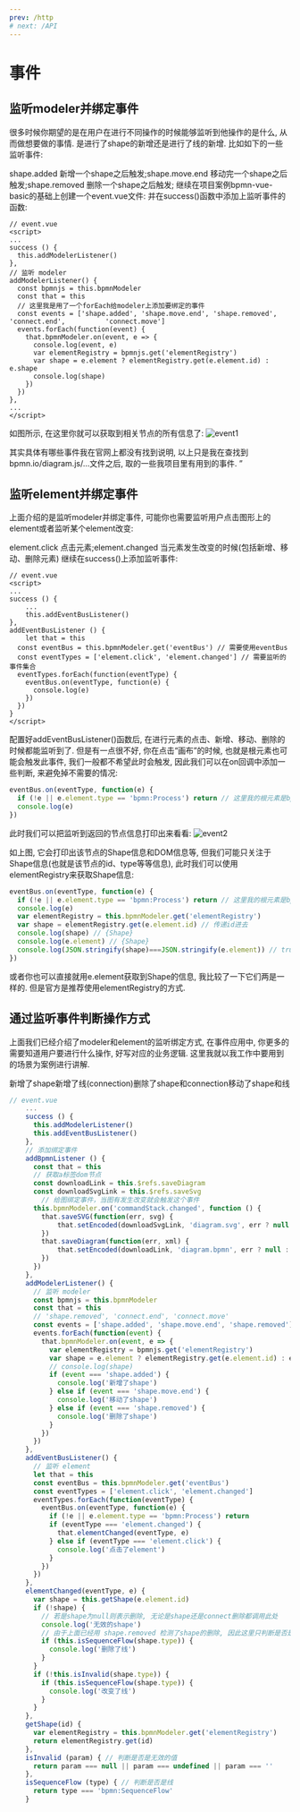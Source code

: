 ```yaml
---
prev: /http
# next: /API
---
```


# 事件

## 监听modeler并绑定事件
很多时候你期望的是在用户在进行不同操作的时候能够监听到他操作的是什么, 从而做想要做的事情.
是进行了shape的新增还是进行了线的新增.
比如如下的一些监听事件:

shape.added 新增一个shape之后触发;shape.move.end 移动完一个shape之后触发;shape.removed 删除一个shape之后触发;
继续在项目案例bpmn-vue-basic的基础上创建一个event.vue文件:
并在success()函数中添加上监听事件的函数:
```vue
// event.vue
<script>
...
success () {
  this.addModelerListener()
},
// 监听 modeler
addModelerListener() {
  const bpmnjs = this.bpmnModeler
  const that = this
  // 这里我是用了一个forEach给modeler上添加要绑定的事件
  const events = ['shape.added', 'shape.move.end', 'shape.removed', 'connect.end', 			'connect.move']
  events.forEach(function(event) {
    that.bpmnModeler.on(event, e => {
      console.log(event, e)
      var elementRegistry = bpmnjs.get('elementRegistry')
      var shape = e.element ? elementRegistry.get(e.element.id) : e.shape
      console.log(shape)
    })
  })
},
...
</script>
```
如图所示, 在这里你就可以获取到相关节点的所有信息了:
![event1](/event1.png)

其实具体有哪些事件我在官网上都没有找到说明, 以上只是我在查找到bpmn.io/diagram.js/…文件之后, 取的一些我项目里有用到的事件.
”
## 监听element并绑定事件
上面介绍的是监听modeler并绑定事件, 可能你也需要监听用户点击图形上的element或者监听某个element改变:

element.click 点击元素;element.changed 当元素发生改变的时候(包括新增、移动、删除元素)
继续在success()上添加监听事件:
```vue
// event.vue
<script>
...
success () {
	...
	this.addEventBusListener()
},
addEventBusListener () {
	let that = this
  const eventBus = this.bpmnModeler.get('eventBus') // 需要使用eventBus
  const eventTypes = ['element.click', 'element.changed'] // 需要监听的事件集合
  eventTypes.forEach(function(eventType) {
    eventBus.on(eventType, function(e) {
      console.log(e)
    })
  })
}
</script>
```

配置好addEventBusListener()函数后, 在进行元素的点击、新增、移动、删除的时候都能监听到了.
但是有一点很不好, 你在点击“画布”的时候, 也就是根元素也可能会触发此事件, 我们一般都不希望此时会触发, 因此我们可以在on回调中添加一些判断, 来避免掉不需要的情况:
```js
eventBus.on(eventType, function(e) {
  if (!e || e.element.type == 'bpmn:Process') return // 这里我的根元素是bpmn:Process
  console.log(e)
})
```
此时我们可以把监听到返回的节点信息打印出来看看:
![event2](/event2.png)

如上图, 它会打印出该节点的Shape信息和DOM信息等, 但我们可能只关注于Shape信息(也就是该节点的id、type等等信息), 此时我们可以使用elementRegistry来获取Shape信息:
```js
eventBus.on(eventType, function(e) {
  if (!e || e.element.type == 'bpmn:Process') return // 这里我的根元素是bpmn:Process
  console.log(e)
  var elementRegistry = this.bpmnModeler.get('elementRegistry')
  var shape = elementRegistry.get(e.element.id) // 传递id进去
  console.log(shape) // {Shape}
  console.log(e.element) // {Shape}
  console.log(JSON.stringify(shape)===JSON.stringify(e.element)) // true
})
```

或者你也可以直接就用e.element获取到Shape的信息, 我比较了一下它们两是一样的. 但是官方是推荐使用elementRegistry的方式.

## 通过监听事件判断操作方式
上面我们已经介绍了modeler和element的监听绑定方式, 在事件应用中, 你更多的需要知道用户要进行什么操作, 好写对应的业务逻辑.
这里我就以我工作中要用到的场景为案例进行讲解.

新增了shape新增了线(connection)删除了shape和connection移动了shape和线
```js
// event.vue
    ...
    success () {
      this.addModelerListener()
      this.addEventBusListener()
    },
    // 添加绑定事件
    addBpmnListener () {
      const that = this
      // 获取a标签dom节点
      const downloadLink = this.$refs.saveDiagram
      const downloadSvgLink = this.$refs.saveSvg
        // 给图绑定事件，当图有发生改变就会触发这个事件
      this.bpmnModeler.on('commandStack.changed', function () {
        that.saveSVG(function(err, svg) {
            that.setEncoded(downloadSvgLink, 'diagram.svg', err ? null : svg)
        })
        that.saveDiagram(function(err, xml) {
            that.setEncoded(downloadLink, 'diagram.bpmn', err ? null : xml)
        })
      })
    },
    addModelerListener() {
      // 监听 modeler
      const bpmnjs = this.bpmnModeler
      const that = this
      // 'shape.removed', 'connect.end', 'connect.move'
      const events = ['shape.added', 'shape.move.end', 'shape.removed']
      events.forEach(function(event) {
        that.bpmnModeler.on(event, e => {
          var elementRegistry = bpmnjs.get('elementRegistry')
          var shape = e.element ? elementRegistry.get(e.element.id) : e.shape
          // console.log(shape)
          if (event === 'shape.added') {
            console.log('新增了shape')
          } else if (event === 'shape.move.end') {
            console.log('移动了shape')
          } else if (event === 'shape.removed') {
            console.log('删除了shape')
          }
        })
      })
    },
    addEventBusListener() {
      // 监听 element
      let that = this
      const eventBus = this.bpmnModeler.get('eventBus')
      const eventTypes = ['element.click', 'element.changed']
      eventTypes.forEach(function(eventType) {
        eventBus.on(eventType, function(e) {
          if (!e || e.element.type == 'bpmn:Process') return
          if (eventType === 'element.changed') {
            that.elementChanged(eventType, e)
          } else if (eventType === 'element.click') {
            console.log('点击了element')
          }
        })
      })
    },
    elementChanged(eventType, e) {
      var shape = this.getShape(e.element.id)
      if (!shape) {
        // 若是shape为null则表示删除, 无论是shape还是connect删除都调用此处
        console.log('无效的shape')
        // 由于上面已经用 shape.removed 检测了shape的删除, 因此这里只判断是否是线
        if (this.isSequenceFlow(shape.type)) {
          console.log('删除了线')
        }
      }
      if (!this.isInvalid(shape.type)) {
        if (this.isSequenceFlow(shape.type)) {
          console.log('改变了线')
        }
      }
    },
    getShape(id) {
      var elementRegistry = this.bpmnModeler.get('elementRegistry')
      return elementRegistry.get(id)
    },
    isInvalid (param) { // 判断是否是无效的值
      return param === null || param === undefined || param === ''
    },
    isSequenceFlow (type) { // 判断是否是线
      return type === 'bpmn:SequenceFlow'
    }
```